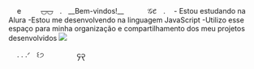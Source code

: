 
ㅤ eㅤㅤㅤ~~◡◡~~ㅤ.ㅤ__Bem-vindos!__
ㅤㅤㅤ 𝒢𑄺ㅤ.ㅤ  - Estou estudando na Alura
               -Estou me desenvolvendo na linguagem JavaScript
               -Utilizo esse espaço para minha organização e compartilhamento dos meu projetos desenvolvidos
   ![](https://gifer.com/pt/NZfq)

ㅤ . . .ᐟㅤ꒰੭ㅤㅤㅤㅤㅤ၄၃

